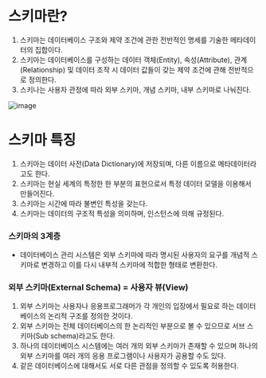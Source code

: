 <h1> 스키마란? </h1>

1. 스키마는 데이터베이스 구조와 제약 조건에 관한 전반적인 명세를 기술한 메타데이터의 집합이다.
2. 스키마는 데이터베이스를 구성하는 데이터 객체(Entity), 속성(Attribute), 관계(Relationship) 및 데이터 조작 시 데이터 값들이 갖는 제약 조건에 관해 전반적으로 정의한다.
3. 스키나는 사용자 관정에 따라 외부 스키마, 개념 스키마, 내부 스키마로 나눠진다.

![image](https://github.com/youbeen2798/CS-study_for_interview/assets/62228401/89bb627b-d630-4f8d-9daa-01c9c410277f)

<h1> 스키마 특징 </h1>

1. 스키마는 데이터 사전(Data Dictionary)에 저장되며, 다른 이름으로 메타데이터라고도 한다.
2. 스키마는 현실 세계의 특정한 한 부분의 표현으로서 특정 데이터 모델을 이용해서 만들어진다.
3. 스키마는 시간에 따라 불변인 특성을 갖는다.
4. 스키마는 데이터의 구조적 특성을 의미하며, 인스턴스에 의해 규정된다.

<h3> 스키마의 3계층 </h3>

- 데이터베이스 관리 시스템은 외부 스키마에 따라 명시된 사용자의 요구를 개념적 스키마로 변경하고 이를 다시 내부적 스키마에 적합한 형태로 변환한다.

<h3> 외부 스키마(External Schema) = 사용자 뷰(View) </h3>

1. 외부 스키마는 사용자나 응용프로그래머가 각 개인의 입장에서 필요로 하는 데이터베이스의 논리적 구조를 정의한 것이다.
2. 외부 스키마는 전체 데이터베이스의 한 논리적인 부분으로 볼 수 있으므로 서브 스키마(Sub schema)라고도 한다.
3. 하나의 데이터베이스 시스템에는 여러 개의 외부 스키마가 존재할 수 있으며 하나의 외부 스키마를 여러 개의 응용 프로그램이나 사용자가 공용할 수도 있다.
4. 같은 데이터베이스에 대해서도 서로 다른 관점을 정의할 수 있도록 허용한다.
